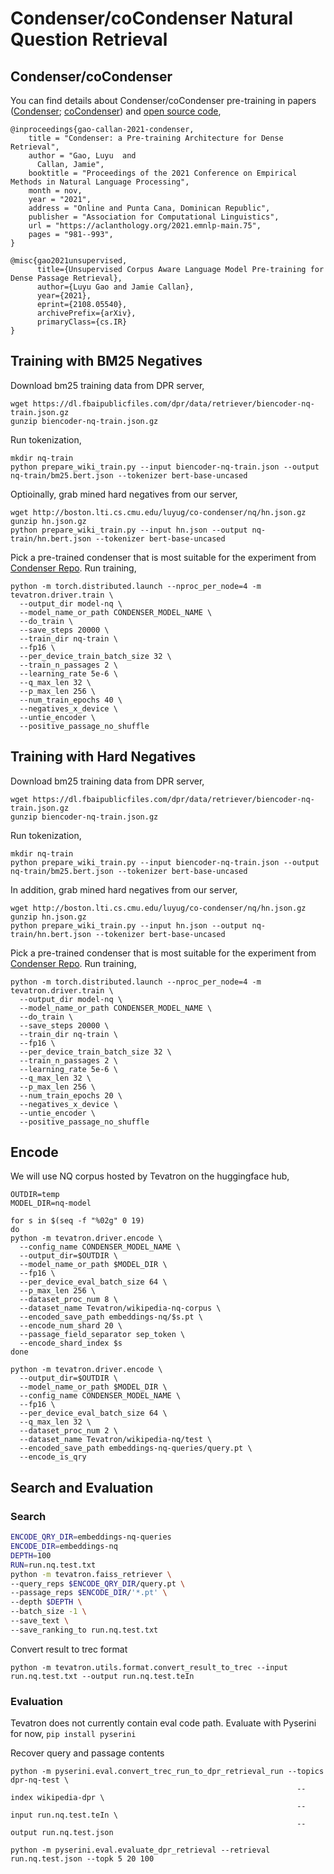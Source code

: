 # Condenser/coCondenser Natural Question Retrieval
## Condenser/coCondenser
You can find details about Condenser/coCondenser pre-training in papers ([Condenser](https://arxiv.org/abs/2104.08253); [coCondenser](https://arxiv.org/abs/2108.05540)) and [open source code](https://github.com/luyug/Condenser),
```
@inproceedings{gao-callan-2021-condenser,
    title = "Condenser: a Pre-training Architecture for Dense Retrieval",
    author = "Gao, Luyu  and
      Callan, Jamie",
    booktitle = "Proceedings of the 2021 Conference on Empirical Methods in Natural Language Processing",
    month = nov,
    year = "2021",
    address = "Online and Punta Cana, Dominican Republic",
    publisher = "Association for Computational Linguistics",
    url = "https://aclanthology.org/2021.emnlp-main.75",
    pages = "981--993",
}
```
```
@misc{gao2021unsupervised,
      title={Unsupervised Corpus Aware Language Model Pre-training for Dense Passage Retrieval}, 
      author={Luyu Gao and Jamie Callan},
      year={2021},
      eprint={2108.05540},
      archivePrefix={arXiv},
      primaryClass={cs.IR}
}
```

## Training with BM25 Negatives
Download bm25 training data from DPR server,
```
wget https://dl.fbaipublicfiles.com/dpr/data/retriever/biencoder-nq-train.json.gz
gunzip biencoder-nq-train.json.gz
```
Run tokenization,
```
mkdir nq-train
python prepare_wiki_train.py --input biencoder-nq-train.json --output nq-train/bm25.bert.json --tokenizer bert-base-uncased
```
Optioinally, grab mined hard negatives from our server,
```
wget http://boston.lti.cs.cmu.edu/luyug/co-condenser/nq/hn.json.gz
gunzip hn.json.gz
python prepare_wiki_train.py --input hn.json --output nq-train/hn.bert.json --tokenizer bert-base-uncased
```
Pick a pre-trained condenser that is most suitable for the experiment from [Condenser Repo](https://github.com/luyug/Condenser#pre-trained-models).
Run training,
```
python -m torch.distributed.launch --nproc_per_node=4 -m tevatron.driver.train \
  --output_dir model-nq \
  --model_name_or_path CONDENSER_MODEL_NAME \
  --do_train \
  --save_steps 20000 \
  --train_dir nq-train \
  --fp16 \
  --per_device_train_batch_size 32 \
  --train_n_passages 2 \
  --learning_rate 5e-6 \
  --q_max_len 32 \
  --p_max_len 256 \
  --num_train_epochs 40 \
  --negatives_x_device \
  --untie_encoder \
  --positive_passage_no_shuffle
```

## Training with Hard Negatives
Download bm25 training data from DPR server,
```
wget https://dl.fbaipublicfiles.com/dpr/data/retriever/biencoder-nq-train.json.gz
gunzip biencoder-nq-train.json.gz
```
Run tokenization,
```
mkdir nq-train
python prepare_wiki_train.py --input biencoder-nq-train.json --output nq-train/bm25.bert.json --tokenizer bert-base-uncased
```
In addition, grab mined hard negatives from our server,
```
wget http://boston.lti.cs.cmu.edu/luyug/co-condenser/nq/hn.json.gz
gunzip hn.json.gz
python prepare_wiki_train.py --input hn.json --output nq-train/hn.bert.json --tokenizer bert-base-uncased
```

Pick a pre-trained condenser that is most suitable for the experiment from [Condenser Repo](https://github.com/luyug/Condenser#pre-trained-models).
Run training,
```
python -m torch.distributed.launch --nproc_per_node=4 -m tevatron.driver.train \
  --output_dir model-nq \
  --model_name_or_path CONDENSER_MODEL_NAME \
  --do_train \
  --save_steps 20000 \
  --train_dir nq-train \
  --fp16 \
  --per_device_train_batch_size 32 \
  --train_n_passages 2 \
  --learning_rate 5e-6 \
  --q_max_len 32 \
  --p_max_len 256 \
  --num_train_epochs 20 \
  --negatives_x_device \
  --untie_encoder \
  --positive_passage_no_shuffle
```

## Encode
We will use NQ corpus hosted by Tevatron on the huggingface hub,

```
OUTDIR=temp
MODEL_DIR=nq-model

for s in $(seq -f "%02g" 0 19)
do
python -m tevatron.driver.encode \
  --config_name CONDENSER_MODEL_NAME \
  --output_dir=$OUTDIR \
  --model_name_or_path $MODEL_DIR \
  --fp16 \
  --per_device_eval_batch_size 64 \
  --p_max_len 256 \
  --dataset_proc_num 8 \
  --dataset_name Tevatron/wikipedia-nq-corpus \
  --encoded_save_path embeddings-nq/$s.pt \
  --encode_num_shard 20 \
  --passage_field_separator sep_token \
  --encode_shard_index $s
done

python -m tevatron.driver.encode \
  --output_dir=$OUTDIR \
  --model_name_or_path $MODEL_DIR \
  --config_name CONDENSER_MODEL_NAME \
  --fp16 \
  --per_device_eval_batch_size 64 \
  --q_max_len 32 \
  --dataset_proc_num 2 \
  --dataset_name Tevatron/wikipedia-nq/test \
  --encoded_save_path embeddings-nq-queries/query.pt \
  --encode_is_qry
```

## Search and Evaluation
### Search
```bash
ENCODE_QRY_DIR=embeddings-nq-queries
ENCODE_DIR=embeddings-nq
DEPTH=100
RUN=run.nq.test.txt
python -m tevatron.faiss_retriever \
--query_reps $ENCODE_QRY_DIR/query.pt \
--passage_reps $ENCODE_DIR/'*.pt' \
--depth $DEPTH \
--batch_size -1 \
--save_text \
--save_ranking_to run.nq.test.txt
```
Convert result to trec format
```
python -m tevatron.utils.format.convert_result_to_trec --input run.nq.test.txt --output run.nq.test.teIn
```
### Evaluation
Tevatron does not currently contain eval code path.
Evaluate with Pyserini for now, `pip install pyserini`

Recover query and passage contents
```
python -m pyserini.eval.convert_trec_run_to_dpr_retrieval_run --topics dpr-nq-test \
                                                                --index wikipedia-dpr \
                                                                --input run.nq.test.teIn \
                                                                --output run.nq.test.json
```

```
python -m pyserini.eval.evaluate_dpr_retrieval --retrieval run.nq.test.json --topk 5 20 100
```
